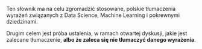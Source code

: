 Ten słownik ma na celu zgromadzić stosowane, polskie tłumaczenia wyrażeń
związanych z Data Science, Machine Learning i pokrewnymi dziedzinami.

Drugim celem jest próba ustalenia, w ramach otwartej dyskusji, jakie jest
zalecane tłumaczenie, **albo że zaleca się nie tłumaczyć danego wyrażenia**.

